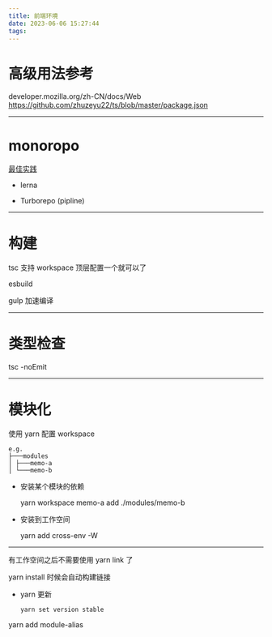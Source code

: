 ```yaml
---
title: 前端环境
date: 2023-06-06 15:27:44
tags:
---
```


# 高级用法参考

developer.mozilla.org/zh-CN/docs/Web
https://github.com/zhuzeyu22/ts/blob/master/package.json

---

# monoropo

[最佳实践](https://github.com/zhuzeyu22/ts/blob/master/package.json)

- lerna

- Turborepo (pipline)

---

# 构建

tsc 支持 workspace 顶层配置一个就可以了

esbuild

gulp 加速编译

---

# 类型检查

tsc -noEmit

---

# 模块化

使用 yarn 配置 workspace

```
e.g.
├───modules
│ ├───memo-a
│ └───memo-b
```

- 安装某个模块的依赖

  yarn workspace memo-a add ./modules/memo-b

- 安装到工作空间

  yarn add cross-env -W

---

有工作空间之后不需要使用 yarn link 了

yarn install 时候会自动构建链接

- yarn 更新

  ```
  yarn set version stable
  ```

yarn add module-alias

<!-- - 使用 yarn link 做模块链接

    yarn link --cwd .\src\modules\memo-a\ -->
